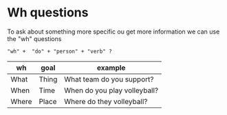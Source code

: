 # Wh questions

To ask about something more specific ou get more information we can use the "wh" questions

    "wh" +  "do" + "person" + "verb" ?

| wh    | goal  | example                      |
|-------|-------|------------------------------|
| What  | Thing | What team do you support?    |
| When  | Time  | When do you play volleyball? |
| Where | Place | Where do they volleyball?    |

